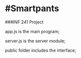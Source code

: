 #Smartpants
==========

###INF 241 Project

app.js is the main program;

server.js is the server module;

public folder includes the interface;
